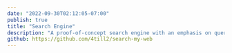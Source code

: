 ```yaml
---
date: "2022-09-30T02:12:05-07:00"
publish: true
title: "Search Engine"
description: "A proof-of-concept search engine with an emphasis on querying trusted sources."
github: https://github.com/4till2/search-my-web
---
```

